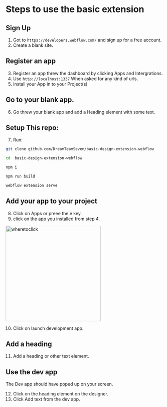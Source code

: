 # Steps to use the basic extension

## Sign Up
1. Got to ```https://developers.webflow.com/``` and sign up for a free account.
2. Create a blank site.

## Register an app 
3. Register an app threw the dashboard by clicking Apps and Intergrations.
4. Use ```http://localhost:1337``` When asked for any kind of urls.
5. Install your App in to your Project(s)

## Go to your blank app.
6. Go threw your blank app and add a Heading element with some text.

## Setup This repo:
7. Run:
```bash
git clone github.com/DreamTeamSeven/basic-design-extension-webflow

cd  basic-design-extension-webflow

npm i

npm run build

webflow extension serve
```
## Add your app to your project
8. Click on Apps or preee the e key.
9. click on the app you installed from step 4.
<img width="303" alt="wheretoclick" src="https://github.com/user-attachments/assets/b6d30270-3b9e-4cf0-85d2-6fed3f42a5f9" />

10. Click on launch development app.

## Add a heading 
11. Add a heading or other text element.

## Use the dev app
The Dev app should have poped up on your screen.

12. Click on the heading element on the designer.
13. Click Add text from the dev app.
